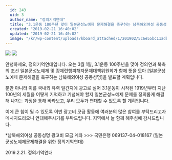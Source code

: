 ```yaml
---
  id: 243
  uid: 3
  author_name: "정의기억연대"
  title: "3.1운동 100주년 맞이 일본군성노예제 문제해결을 촉구하는 남북해외여성 공동성명 광고비 모금 진행안내"
  created: "2019-02-21 16:40:02"
  updated: "2019-02-21 16:40:02"
  image: "/kr/wp-content/uploads/kboard_attached/1/201902/5c6e55bc11adb7785291.jpg"
---
```

![](/kr/wp-content/uploads/kboard_attached/1/201902/5c6e55bc11adb7785291.jpg)
![](/kr/wp-content/uploads/kboard_attached/1/201902/5c6e55c8eb5802275596.jpg)

안녕하세요, 정의기억연대입니다. 오는 3월 1일, 3.1운동 100주년을 맞아 정의연과 북측의 조선 일본군성노예제 및 강제련행피해자문제대책위원회가 
함께 뜻을 모아 \[일본군성노예제 문제해결을 촉구하는 남북해외여성 공동성명\]을 발표할 계획입니다. 
 
뿐만 아니라 이를 국내외 유력 일간지에 광고로 실어 3.1운동이 시작된 1919년부터 지난 100년의 세월을 어떻게 기억하고 기념해야 할지 
일본군성노예제 문제를 정의롭게 해결해 나가는 과정을 통해 바라보고, 우리 모두가 연대할 수 있도록 할 계획입니다. 
 
이에 큰 힘이 될 수 있도록 이번 광고비 모금 활동에 여러분의 많은 참여를 부탁드리고자 메시지드리오니 연대해주시기를 부탁드립니다.
지역에서 늘 함께 해주심에 감사드립니다. 
 
 \*남북해외여성 공동성명 광고비 모금 계좌 >>> 국민은행 069137-04-018167 (일본군성노예제문제해결을 위한 정의기억연대)

2019.2.21.
정의기억연대